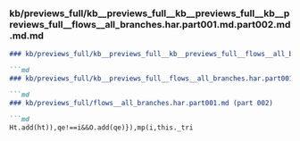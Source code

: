 ### kb/previews_full/kb__previews_full__kb__previews_full__kb__previews_full__flows__all_branches.har.part001.md.part002.md.md.md

```md
### kb/previews_full/kb__previews_full__kb__previews_full__flows__all_branches.har.part001.md.part002.md.md

```md
### kb/previews_full/kb__previews_full__flows__all_branches.har.part001.md.part002.md

```md
### kb/previews_full/flows__all_branches.har.part001.md (part 002)

```md
Ht.add(ht)),qe!==i&&O.add(qe)}),mp(i,this._tri
```

```

```

```

```
